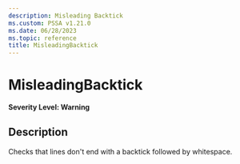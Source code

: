 ```yaml
---
description: Misleading Backtick
ms.custom: PSSA v1.21.0
ms.date: 06/28/2023
ms.topic: reference
title: MisleadingBacktick
---
```

# MisleadingBacktick

**Severity Level: Warning**

## Description

Checks that lines don't end with a backtick followed by whitespace.
